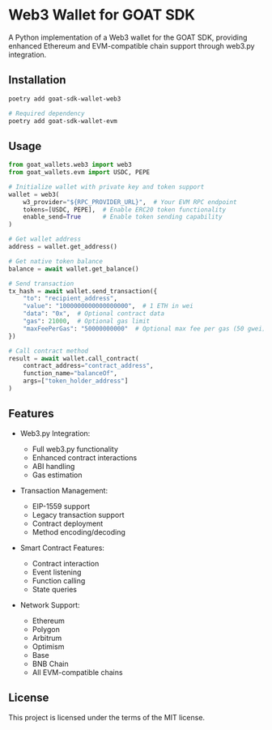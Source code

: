 # Web3 Wallet for GOAT SDK

A Python implementation of a Web3 wallet for the GOAT SDK, providing enhanced Ethereum and EVM-compatible chain support through web3.py integration.

## Installation

```bash
poetry add goat-sdk-wallet-web3

# Required dependency
poetry add goat-sdk-wallet-evm
```

## Usage

```python
from goat_wallets.web3 import web3
from goat_wallets.evm import USDC, PEPE

# Initialize wallet with private key and token support
wallet = web3(
    w3_provider="${RPC_PROVIDER_URL}",  # Your EVM RPC endpoint
    tokens=[USDC, PEPE],  # Enable ERC20 token functionality
    enable_send=True      # Enable token sending capability
)

# Get wallet address
address = wallet.get_address()

# Get native token balance
balance = await wallet.get_balance()

# Send transaction
tx_hash = await wallet.send_transaction({
    "to": "recipient_address",
    "value": "1000000000000000000",  # 1 ETH in wei
    "data": "0x",  # Optional contract data
    "gas": 21000,  # Optional gas limit
    "maxFeePerGas": "50000000000"  # Optional max fee per gas (50 gwei)
})

# Call contract method
result = await wallet.call_contract(
    contract_address="contract_address",
    function_name="balanceOf",
    args=["token_holder_address"]
)
```

## Features

- Web3.py Integration:
  - Full web3.py functionality
  - Enhanced contract interactions
  - ABI handling
  - Gas estimation
  
- Transaction Management:
  - EIP-1559 support
  - Legacy transaction support
  - Contract deployment
  - Method encoding/decoding
  
- Smart Contract Features:
  - Contract interaction
  - Event listening
  - Function calling
  - State queries
  
- Network Support:
  - Ethereum
  - Polygon
  - Arbitrum
  - Optimism
  - Base
  - BNB Chain
  - All EVM-compatible chains

## License

This project is licensed under the terms of the MIT license.
